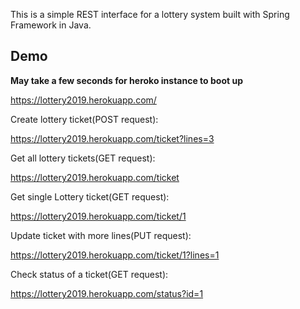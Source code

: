 This is a simple REST interface for a lottery system built with Spring Framework in Java.

## Demo 

**May take a few seconds for heroko instance to boot up**

https://lottery2019.herokuapp.com/

Create lottery ticket(POST request):

https://lottery2019.herokuapp.com/ticket?lines=3

Get all lottery tickets(GET request):

https://lottery2019.herokuapp.com/ticket

Get single Lottery ticket(GET request):

https://lottery2019.herokuapp.com/ticket/1

Update ticket with more lines(PUT request):

https://lottery2019.herokuapp.com/ticket/1?lines=1

Check status of a ticket(GET request):

https://lottery2019.herokuapp.com/status?id=1




